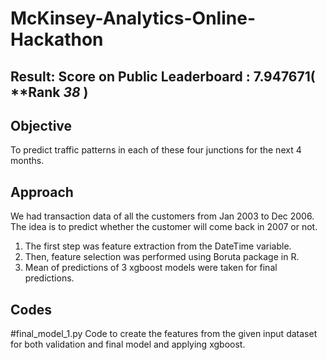 # McKinsey-Analytics-Online-Hackathon

## Result: Score on **Public Leaderboard** : 	7.947671( **Rank *38* )

## Objective
To predict traffic patterns in each of these four junctions for the next 4 months.

## Approach
We had transaction data of all the customers from Jan 2003 to Dec 2006. The idea is to predict whether the customer will come back in 2007 or not. 

1. The first step was feature extraction from the DateTime variable.
2. Then, feature selection was performed using Boruta package in R.
3. Mean of predictions of 3 xgboost models were taken for final predictions.

## Codes 
#final_model_1.py
Code to create the features from the given input dataset for both validation and final model and applying xgboost.
